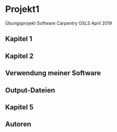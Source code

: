 # Projekt1
Übungsprojekt Software Carpentry GSLS April 2019

## Kapitel 1

## Kapitel 2

## Verwendung meiner Software

## Output-Dateien

## Kapitel 5

## Autoren
